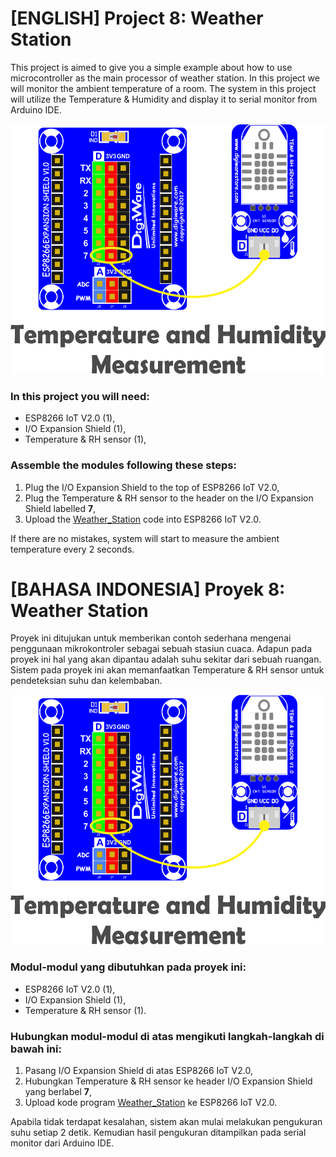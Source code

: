 # [ENGLISH] Project 8: Weather Station
This project is aimed to give you a simple example about how to use microcontroller as the main processor of weather station. In this project we will monitor the ambient temperature of a room. The system in this project will utilize the Temperature & Humidity and display it to serial monitor from Arduino IDE.

<img src="/images/08_temperature_humidity_measurement.png" height="400">

### In this project you will need:
* ESP8266 IoT V2.0 (1),
* I/O Expansion Shield (1),
* Temperature & RH sensor (1),

### Assemble the modules following these steps:
1. Plug the I/O Expansion Shield to the top of ESP8266 IoT V2.0,
2. Plug the Temperature & RH sensor to the header on the I/O Expansion Shield labelled **7**,
3. Upload the [Weather_Station](/08_Weather_Station/Weather_Station) code into ESP8266 IoT V2.0.

If there are no mistakes, system will start to measure the ambient temperature every 2 seconds. 

# [BAHASA INDONESIA] Proyek 8: Weather Station
Proyek ini ditujukan untuk memberikan contoh sederhana mengenai penggunaan mikrokontroler sebagai sebuah stasiun cuaca. Adapun pada proyek ini hal yang akan dipantau adalah suhu sekitar dari sebuah ruangan. Sistem pada proyek ini akan memanfaatkan Temperature & RH sensor untuk pendeteksian suhu dan kelembaban.

<img src="/images/08_temperature_humidity_measurement.png" height="400">

### Modul-modul yang dibutuhkan pada proyek ini:
* ESP8266 IoT V2.0 (1),
* I/O Expansion Shield (1),
* Temperature & RH sensor (1).

### Hubungkan modul-modul di atas mengikuti langkah-langkah di bawah ini:
1. Pasang I/O Expansion Shield di atas ESP8266 IoT V2.0,
2. Hubungkan Temperature & RH sensor ke header I/O Expansion Shield yang berlabel **7**,
3. Upload kode program [Weather_Station](/08_Weather_Station/Weather_Station) ke ESP8266 IoT V2.0.

Apabila tidak terdapat kesalahan, sistem akan mulai melakukan pengukuran suhu setiap 2 detik. Kemudian hasil pengukuran ditampilkan pada serial monitor dari Arduino IDE.
